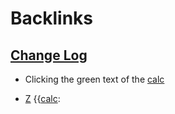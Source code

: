 
# Backlinks
## [Change Log](<Change Log.md>)
- Clicking the green text of the [calc](<calc.md>)

- [Z](<Z.md>) {{[calc](<calc.md>):

